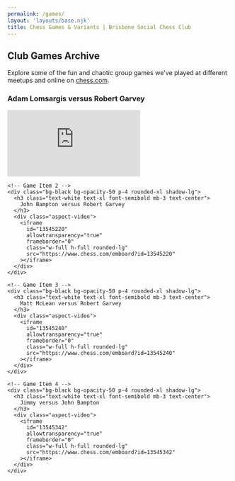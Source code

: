 ```yaml
---
permalink: /games/
layout: 'layouts/base.njk'
title: Chess Games & Variants | Brisbane Social Chess Club
---
```


<section class="py-8 px-4 max-w-4xl mx-auto">
  <h2 class="text-center text-2xl md:text-3xl font-bold text-indigo-300 mb-6">
    Club Games Archive
  </h2>
  <p class="text-center text-white text-base md:text-lg mb-8">
    Explore some of the fun and chaotic group games we've played at different meetups and online on
    <a href="https://chess.com" class="text-blue-400 underline hover:text-blue-300" target="_blank" rel="noopener noreferrer">chess.com</a>.
  </p>

<div class="space-y-8">
    <!-- Game Item 1 -->
    <div class="bg-black bg-opacity-50 p-4 rounded-xl shadow-lg">
      <h3 class="text-white text-xl font-semibold mb-3 text-center">
        Adam Lomsargis versus Robert Garvey
      </h3>
      <div class="aspect-video">
        <iframe
          id="13545254"
          allowtransparency="true"
          frameborder="0"
          class="w-full h-full rounded-lg"
          src="https://www.chess.com/emboard?id=13545254"
        ></iframe>
      </div>
    </div>

    <!-- Game Item 2 -->
    <div class="bg-black bg-opacity-50 p-4 rounded-xl shadow-lg">
      <h3 class="text-white text-xl font-semibold mb-3 text-center">
        John Bampton versus Robert Garvey
      </h3>
      <div class="aspect-video">
        <iframe
          id="13545220"
          allowtransparency="true"
          frameborder="0"
          class="w-full h-full rounded-lg"
          src="https://www.chess.com/emboard?id=13545220"
        ></iframe>
      </div>
    </div>

    <!-- Game Item 3 -->
    <div class="bg-black bg-opacity-50 p-4 rounded-xl shadow-lg">
      <h3 class="text-white text-xl font-semibold mb-3 text-center">
        Matt McLean versus Robert Garvey
      </h3>
      <div class="aspect-video">
        <iframe
          id="13545240"
          allowtransparency="true"
          frameborder="0"
          class="w-full h-full rounded-lg"
          src="https://www.chess.com/emboard?id=13545240"
        ></iframe>
      </div>
    </div>

    <!-- Game Item 4 -->
    <div class="bg-black bg-opacity-50 p-4 rounded-xl shadow-lg">
      <h3 class="text-white text-xl font-semibold mb-3 text-center">
        Jimmy versus John Bampton
      </h3>
      <div class="aspect-video">
        <iframe
          id="13545342"
          allowtransparency="true"
          frameborder="0"
          class="w-full h-full rounded-lg"
          src="https://www.chess.com/emboard?id=13545342"
        ></iframe>
      </div>
    </div>

</div>
</section>

